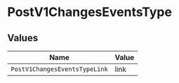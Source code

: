 # PostV1ChangesEventsType


## Values

| Name                          | Value                         |
| ----------------------------- | ----------------------------- |
| `PostV1ChangesEventsTypeLink` | link                          |